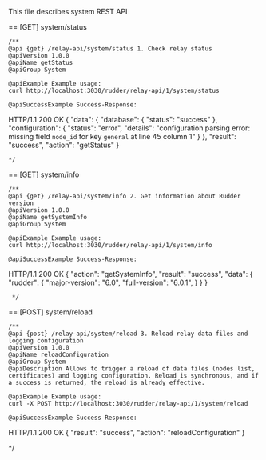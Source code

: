 This file describes system REST API 

== [GET] system/status

    /**
    @api {get} /relay-api/system/status 1. Check relay status
    @apiVersion 1.0.0
    @apiName getStatus
    @apiGroup System

    @apiExample Example usage:
    curl http://localhost:3030/rudder/relay-api/1/system/status

    @apiSuccessExample Success-Response:
HTTP/1.1 200 OK
{
  "data": {
    "database": {
      "status": "success"
    },
    "configuration": {
      "status": "error",
      "details": "configuration parsing error: missing field `node_id` for key `general` at line 45 column 1"
    }
  },
  "result": "success",
  "action": "getStatus"
}

    */

== [GET] system/info

    /**
    @api {get} /relay-api/system/info 2. Get information about Rudder version
    @apiVersion 1.0.0
    @apiName getSystemInfo
    @apiGroup System

    @apiExample Example usage:
    curl http://localhost:3030/rudder/relay-api/1/system/info

    @apiSuccessExample Success-Response:
HTTP/1.1 200 OK
{
  "action": "getSystemInfo",
  "result": "success",
  "data": {
    "rudder": {
      "major-version": "6.0",
      "full-version": "6.0.1",
    }
  }
}

     */

== [POST] system/reload

    /**
    @api {post} /relay-api/system/reload 3. Reload relay data files and logging configuration
    @apiVersion 1.0.0
    @apiName reloadConfiguration
    @apiGroup System
    @apiDescription Allows to trigger a reload of data files (nodes list, certificates) and logging configuration. Reload is synchronous, and if a success is returned, the reload is already effective.

    @apiExample Example usage:
    curl -X POST http://localhost:3030/rudder/relay-api/1/system/reload

    @apiSuccessExample Success Response:
HTTP/1.1 200 OK
{
  "result": "success",
  "action": "reloadConfiguration"
}

*/
